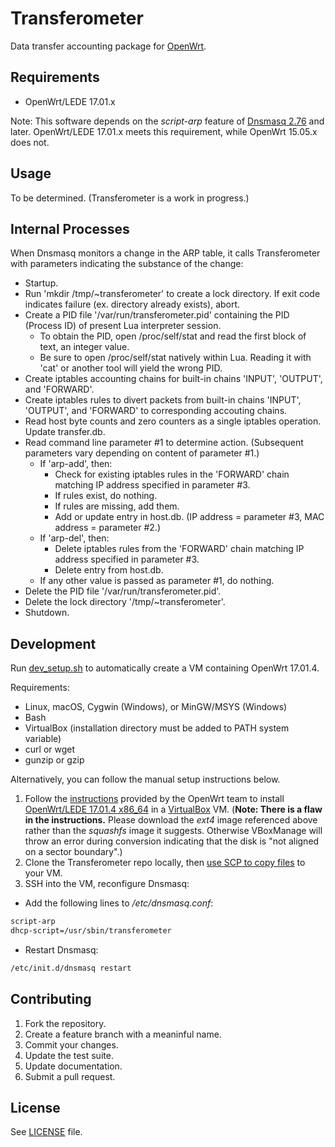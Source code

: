 Transferometer
======
Data transfer accounting package for [OpenWrt](https://openwrt.org/).

## Requirements
* OpenWrt/LEDE 17.01.x

Note: This software depends on the *script-arp* feature of [Dnsmasq 2.76](http://www.thekelleys.org.uk/dnsmasq/CHANGELOG) and later.  OpenWrt/LEDE 17.01.x meets this requirement, while OpenWrt 15.05.x does not.

## Usage
To be determined.  (Transferometer is a work in progress.)

## Internal Processes
When Dnsmasq monitors a change in the ARP table, it calls Transferometer with parameters indicating the substance of the change:

* Startup.
* Run 'mkdir /tmp/~transferometer' to create a lock directory.  If exit code indicates failure (ex. directory already exists), abort.
* Create a PID file '/var/run/transferometer.pid' containing the PID (Process ID) of present Lua interpreter session.
  * To obtain the PID, open /proc/self/stat and read the first block of text, an integer value.
  * Be sure to open /proc/self/stat natively within Lua.  Reading it with 'cat' or another tool will yield the wrong PID.
* Create iptables accounting chains for built-in chains 'INPUT', 'OUTPUT', and 'FORWARD'.
* Create iptables rules to divert packets from built-in chains 'INPUT', 'OUTPUT', and 'FORWARD' to corresponding accouting chains.
* Read host byte counts and zero counters as a single iptables operation.  Update transfer.db.
* Read command line parameter #1 to determine action.  (Subsequent parameters vary depending on content of parameter #1.)
  * If 'arp-add', then:
    * Check for existing iptables rules in the 'FORWARD' chain matching IP address specified in parameter #3.
    * If rules exist, do nothing.
    * If rules are missing, add them.
    * Add or update entry in host.db.  (IP address = parameter #3, MAC address = parameter #2.)
  * If 'arp-del', then:
    * Delete iptables rules from the 'FORWARD' chain matching IP address specified in parameter #3.
    * Delete entry from host.db.
  * If any other value is passed as parameter #1, do nothing.
* Delete the PID file '/var/run/transferometer.pid'.
* Delete the lock directory '/tmp/~transferometer'.
* Shutdown.

## Development

Run [dev_setup.sh](scripts/dev_setup.sh) to automatically create a VM containing OpenWrt 17.01.4.

Requirements:
* Linux, macOS, Cygwin (Windows), or MinGW/MSYS (Windows)
* Bash
* VirtualBox (installation directory must be added to PATH system variable)
* curl or wget
* gunzip or gzip

Alternatively, you can follow the manual setup instructions below.

1. Follow the [instructions](https://openwrt.org/docs/guide-user/virtualization/virtualbox-vm) provided by the OpenWrt team to install [OpenWrt/LEDE 17.01.4 x86_64](https://downloads.openwrt.org/releases/17.01.4/targets/x86/64/lede-17.01.4-x86-64-combined-ext4.img.gz) in a [VirtualBox](https://www.virtualbox.org/) VM.  (**Note: There is a flaw in the instructions.**  Please download the *ext4* image referenced above rather than the *squashfs* image it suggests.  Otherwise VBoxManage will throw an error during conversion indicating that the disk is "not aligned on a sector boundary".)
2. Clone the Transferometer repo locally, then [use SCP to copy files](https://kb.iu.edu/d/agye) to your VM.
3. SSH into the VM, reconfigure Dnsmasq:
  * Add the following lines to */etc/dnsmasq.conf*:
```bash
script-arp
dhcp-script=/usr/sbin/transferometer
```
  * Restart Dnsmasq:
```bash
/etc/init.d/dnsmasq restart
```

## Contributing
1. Fork the repository.
2. Create a feature branch with a meaninful name.
3. Commit your changes.
4. Update the test suite.
5. Update documentation.
6. Submit a pull request.

## License
See [LICENSE](LICENSE) file.
